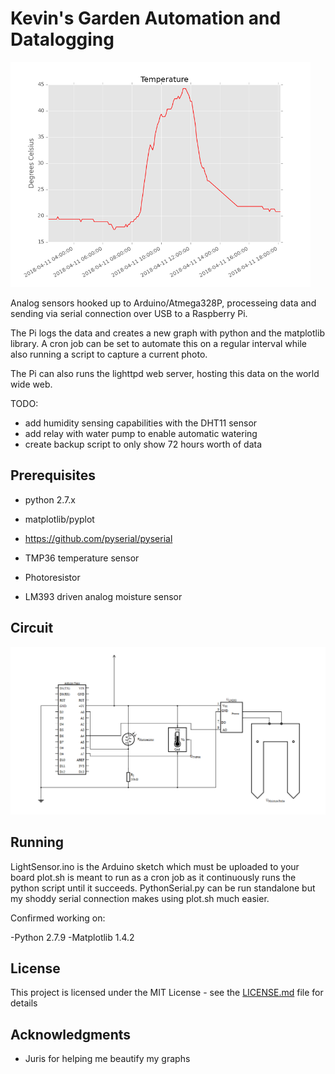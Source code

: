 # Kevin's Garden Automation and Datalogging

<img src="https://github.com/niveknosredneh/Garden/blob/master/temp.png" width="480">

Analog sensors hooked up to Arduino/Atmega328P, processeing data and sending via serial connection over USB to a Raspberry Pi.

The Pi logs the data and creates a new graph with python and the matplotlib library.
A cron job can be set to automate this on a regular interval while also running a script to capture a current photo.

The Pi can also runs the lighttpd web server, hosting this data on the world wide web.

TODO:
- add humidity sensing capabilities with the DHT11 sensor 
- add relay with water pump to enable automatic watering 
- create backup script to only show 72 hours worth of data

## Prerequisites

- python 2.7.x
- matplotlib/pyplot
- https://github.com/pyserial/pyserial

- TMP36 temperature sensor
- Photoresistor
- LM393 driven analog moisture sensor

## Circuit

<img src="https://github.com/niveknosredneh/Garden/blob/master/Circuit.png" width="640">

## Running

LightSensor.ino is the Arduino sketch which must be uploaded to your board
plot.sh is meant to run as a cron job as it continuously runs the python script until it succeeds.
PythonSerial.py can be run standalone but my shoddy serial connection makes using plot.sh much easier.

Confirmed working on:

-Python 2.7.9
-Matplotlib 1.4.2

## License

This project is licensed under the MIT License - see the [LICENSE.md](LICENSE.md) file for details

## Acknowledgments

* Juris for helping me beautify my graphs
